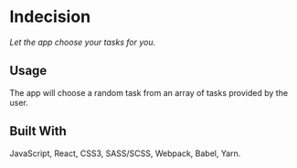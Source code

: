 # Indecision

*Let the app choose your tasks for you.*

## Usage

The app will choose a random task from an array of tasks provided by the user.

## Built With

JavaScript, React, CSS3, SASS/SCSS, Webpack, Babel, Yarn.
